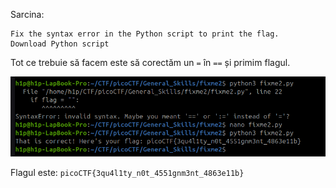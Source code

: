 Sarcina:
```
Fix the syntax error in the Python script to print the flag.
Download Python script
```
Tot ce trebuie să facem este să corectăm un `=` în `==` și primim flagul.

![alt text](image/fixme_flag.png)

Flagul este: `picoCTF{3qu4l1ty_n0t_4551gnm3nt_4863e11b}`